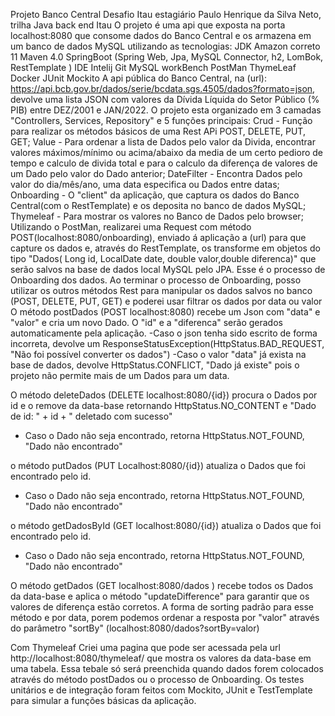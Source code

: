 Projeto Banco Central
Desafio Itau
estagiário Paulo Henrique da Silva Neto, trilha Java back end Itau
O projeto é uma api que exposta na porta localhost:8080 que consome dados do Banco Central e os armazena em um banco de dados MySQL utilizando as tecnologias:
JDK Amazon correto 11
Maven 4.0
SpringBoot (Spring Web, Jpa, MySQL Connector, h2, LomBok, RestTemplate )
IDE Intelij
Git
MySQL workBench
PostMan
ThymeLeaf
Docker
JUnit
Mockito
A api pública do Banco Central, na (url): https://api.bcb.gov.br/dados/serie/bcdata.sgs.4505/dados?formato=json, devolve uma lista JSON com valores da Dívida Líquida do Setor Público (% PIB) entre DEZ/2001 e JAN/2022.
O projeto esta organizado em 3 camadas "Controllers, Services, Repository" e 5 funções principais: Crud - Função para realizar os métodos básicos de uma Rest APi POST, DELETE, PUT, GET; Value - Para ordenar a lista de Dados pelo valor da Divida, encontrar valores máximos/mínimo ou acima/abaixo da media de um certo pedioro de tempo e calculo de divida total e para o calculo da diferença de valores de um Dado pelo valor do Dado anterior; DateFilter - Encontra Dados pelo valor do dia/mês/ano, uma data especifica ou Dados entre datas; Onboarding - O "client" da aplicação, que captura os dados do Banco Central(com o RestTemplate) e os deposita no banco de dados MySQL; Thymeleaf - Para mostrar os valores no Banco de Dados pelo browser;
Utilizando o PostMan, realizarei uma Request com método POST(localhost:8080/onboarding), enviado á aplicação a (url) para que capture os dados e, através do RestTemplate, os transforme em objetos do tipo "Dados( Long id, LocalDate date, double valor,double diferenca)" que serão salvos na base de dados local MySQL pelo JPA. Esse é o processo de Onboarding dos dados.
Ao terminar o processo de Onboarding, posso utilizar os outros métodos Rest para manipular os dados salvos no banco (POST, DELETE, PUT, GET) e poderei usar filtrar os dados por data ou valor
O método postDados (POST localhost:8080) recebe um Json com "data" e "valor" e cria um novo Dado. O "id" e a "diferenca" serão gerados automaticamente pela aplicação.
-Caso o json tenha sido escrito de forma incorreta, devolve um ResponseStatusException(HttpStatus.BAD_REQUEST, "Não foi possível converter os dados")
-Caso o valor "data" já exista na base de dados, devolve HttpStatus.CONFLICT, "Dado já existe" pois o projeto não permite mais de um Dados para um data.

O método deleteDados (DELETE localhost:8080/{id}) procura o Dados por id e o remove da data-base retornando HttpStatus.NO_CONTENT e "Dado de id: " + id + " deletado com sucesso"
 - Caso o Dado não seja encontrado, retorna HttpStatus.NOT_FOUND, "Dado não encontrado"

o método putDados (PUT Localhost:8080/{id}) atualiza o Dados que foi encontrado pelo id.
  - Caso o Dado não seja encontrado, retorna HttpStatus.NOT_FOUND, "Dado não encontrado"

o método getDadosById (GET localhost:8080/{id}) atualiza o Dados que foi encontrado pelo id.
  - Caso o Dado não seja encontrado, retorna HttpStatus.NOT_FOUND, "Dado não encontrado"

O método getDados (GET  localhost:8080/dados ) recebe todos os Dados da data-base e aplica o método "updateDifference" para garantir que os valores de diferença estão corretos. A forma de sorting padrão para esse método e por data, porem podemos ordenar a resposta por "valor" através do parâmetro "sortBy" (localhost:8080/dados?sortBy=valor)

Com Thymeleaf Criei uma pagina que pode ser acessada pela url http://localhost:8080/thymeleaf/ que mostra os valores da data-base em uma tabela. Essa tebale só será preenchida quando dados forem colocados através do método postDados ou o processo de Onboarding.
Os testes unitários e de integração foram feitos com Mockito, JUnit e TestTemplate para simular a funções básicas da aplicação.

